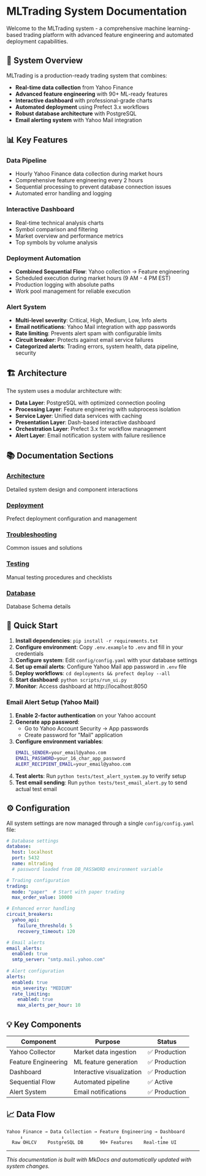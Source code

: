 # MLTrading System Documentation

Welcome to the MLTrading system - a comprehensive machine learning-based trading platform with advanced feature engineering and automated deployment capabilities.

## 🚀 System Overview

MLTrading is a production-ready trading system that combines:

- **Real-time data collection** from Yahoo Finance
- **Advanced feature engineering** with 90+ ML-ready features  
- **Interactive dashboard** with professional-grade charts
- **Automated deployment** using Prefect 3.x workflows
- **Robust database architecture** with PostgreSQL
- **Email alerting system** with Yahoo Mail integration

## 📊 Key Features

### Data Pipeline
- Hourly Yahoo Finance data collection during market hours
- Comprehensive feature engineering every 2 hours
- Sequential processing to prevent database connection issues
- Automated error handling and logging

### Interactive Dashboard  
- Real-time technical analysis charts
- Symbol comparison and filtering
- Market overview and performance metrics
- Top symbols by volume analysis

### Deployment Automation
- **Combined Sequential Flow**: Yahoo collection → Feature engineering
- Scheduled execution during market hours (9 AM - 4 PM EST)
- Production logging with absolute paths
- Work pool management for reliable execution

### Alert System
- **Multi-level severity**: Critical, High, Medium, Low, Info alerts
- **Email notifications**: Yahoo Mail integration with app passwords
- **Rate limiting**: Prevents alert spam with configurable limits
- **Circuit breaker**: Protects against email service failures
- **Categorized alerts**: Trading errors, system health, data pipeline, security

## 🏗️ Architecture

The system uses a modular architecture with:

- **Data Layer**: PostgreSQL with optimized connection pooling
- **Processing Layer**: Feature engineering with subprocess isolation  
- **Service Layer**: Unified data services with caching
- **Presentation Layer**: Dash-based interactive dashboard
- **Orchestration Layer**: Prefect 3.x for workflow management
- **Alert Layer**: Email notification system with failure resilience

## 📚 Documentation Sections

### [Architecture](architecture/SYSTEM_ARCHITECTURE.md)
Detailed system design and component interactions

### [Deployment](deployment/deployments.md) 
Prefect deployment configuration and management

### [Troubleshooting](troubleshooting/TROUBLESHOOTING-CONNECTION-ISSUES.md)
Common issues and solutions

### [Testing](testing/regression_test_manual.md)
Manual testing procedures and checklists

### [Database](database/DATABASE_SCHEMA.md)
Database Schema details

## 🚀 Quick Start

1. **Install dependencies**: `pip install -r requirements.txt`
2. **Configure environment**: Copy `.env.example` to `.env` and fill in your credentials
3. **Configure system**: Edit `config/config.yaml` with your database settings
4. **Set up email alerts**: Configure Yahoo Mail app password in `.env` file
5. **Deploy workflows**: `cd deployments && prefect deploy --all`
6. **Start dashboard**: `python scripts/run_ui.py`
7. **Monitor**: Access dashboard at http://localhost:8050

### Email Alert Setup (Yahoo Mail)

1. **Enable 2-factor authentication** on your Yahoo account
2. **Generate app password**: 
   - Go to Yahoo Account Security → App passwords
   - Create password for "Mail" application
3. **Configure environment variables**:
   ```bash
   EMAIL_SENDER=your_email@yahoo.com
   EMAIL_PASSWORD=your_16_char_app_password
   ALERT_RECIPIENT_EMAIL=your_email@yahoo.com
   ```
4. **Test alerts**: Run `python tests/test_alert_system.py` to verify setup
5. **Test email sending**: Run `python tests/test_email_alert.py` to send actual test email

## ⚙️ Configuration

All system settings are now managed through a single `config/config.yaml` file:

```yaml
# Database settings
database:
  host: localhost
  port: 5432
  name: mltrading
  # password loaded from DB_PASSWORD environment variable

# Trading configuration  
trading:
  mode: "paper"  # Start with paper trading
  max_order_value: 10000

# Enhanced error handling
circuit_breakers:
  yahoo_api:
    failure_threshold: 5
    recovery_timeout: 120

# Email alerts
email_alerts:
  enabled: true
  smtp_server: "smtp.mail.yahoo.com"
  
# Alert configuration
alerts:
  enabled: true
  min_severity: "MEDIUM"
  rate_limiting:
    enabled: true
    max_alerts_per_hour: 10
```

## 💡 Key Components

| Component | Purpose | Status |
|-----------|---------|---------|
| Yahoo Collector | Market data ingestion | ✅ Production |
| Feature Engineering | ML feature generation | ✅ Production |
| Dashboard | Interactive visualization | ✅ Production |
| Sequential Flow | Automated pipeline | ✅ Active |
| Alert System | Email notifications | ✅ Production |

## 📈 Data Flow

```
Yahoo Finance → Data Collection → Feature Engineering → Dashboard
     ↓              ↓                    ↓              ↓
  Raw OHLCV    PostgreSQL DB      90+ Features    Real-time UI
```

---

*This documentation is built with MkDocs and automatically updated with system changes.*